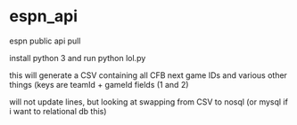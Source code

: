 # espn_api
espn public api pull

install python 3 and run python lol.py

this will generate a CSV containing all CFB next game IDs and various other things (keys are teamId + gameId fields (1 and 2)

will not update lines, but looking at swapping from CSV to nosql (or mysql if i want to relational db this)
